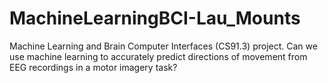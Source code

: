 # MachineLearningBCI-Lau_Mounts
Machine Learning and Brain Computer Interfaces (CS91.3) project. Can we use machine learning to accurately predict directions of movement from EEG recordings in a motor imagery task?
